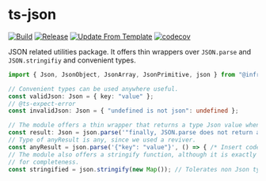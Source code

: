 # ts-json
[![Build](https://github.com/infra-blocks/ts-json/actions/workflows/build.yml/badge.svg)](https://github.com/infra-blocks/ts-json/actions/workflows/build.yml)
[![Release](https://github.com/infra-blocks/ts-json/actions/workflows/release.yml/badge.svg)](https://github.com/infra-blocks/ts-json/actions/workflows/release.yml)
[![Update From Template](https://github.com/infra-blocks/ts-json/actions/workflows/update-from-template.yml/badge.svg)](https://github.com/infra-blocks/ts-json/actions/workflows/update-from-template.yml)
[![codecov](https://codecov.io/gh/infra-blocks/ts-json/graph/badge.svg?token=vyI1qM1EZg)](https://codecov.io/gh/infra-blocks/ts-json)

JSON related utilities package. It offers thin wrappers over `JSON.parse` and `JSON.stringifiy` and convenient types.

```typescript
import { Json, JsonObject, JsonArray, JsonPrimitive, json } from "@infra-blocks/json";

// Convenient types can be used anywhere useful.
const validJson: Json = { key: "value" };
// @ts-expect-error
const invalidJson: Json = { "undefined is not json": undefined };

// The module offers a thin wrapper that returns a type Json value when parse is used without revivers.
const result: Json = json.parse('"finally, JSON.parse does not return any anymore"');
// Type of anyResult is any, since we used a reviver.
const anyResult = json.parse('{"key": "value"}', () => { /* Insert code here */ });
// The module also offers a stringify function, although it is exactly the same as JSON.stringify. It's mostly
// for completeness.
const stringified = json.stringify(new Map()); // Tolerates non Json typed object, just like the original function.
```
